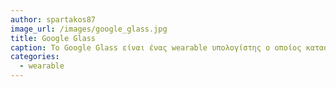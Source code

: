 ```yaml
---
author: spartakos87
image_url: /images/google_glass.jpg
title: Google Glass
caption: Το Google Glass είναι ένας wearable υπολογίστης ο οποίος κατασκευάστηκε απο την Google και διατέθηκε στην αγορά τον Φεβρουάριο του 2013.
categories:
  - wearable
---
```

